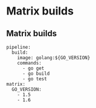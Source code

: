 <!-- .slide: data-state="section-break" data-menu-title="Matrix builds" id="matrix" -->
# Matrix builds


<!-- .slide: data-state="normal" id="matrix1" -->
## Matrix builds

```
pipeline:
  build:
    image: golang:${GO_VERSION}
    commands:
      - go get
      - go build
      - go test
matrix:
  GO_VERSION:
    - 1.5
    - 1.6
```
